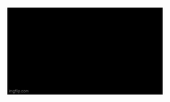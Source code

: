 

[![Watch the video](https://github.com/gptshubham595/GoCorona/blob/master/8ysfl3%20(1).gif)](https://www.youtube.com/watch?v=eiTJZzoOSlo)



